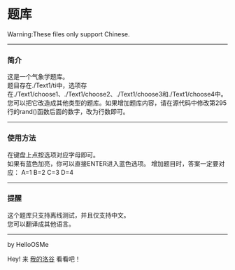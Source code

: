 # 题库
Warning:These files only support Chinese.

----------
### 简介
这是一个气象学题库。  
题目存在./Text1/ti中，选项存在./Text1/choose1、./Text1/choose2、./Text1/choose3和./Text1/choose4中。  
您可以把它改造成其他类型的题库。如果增加题库内容，请在源代码中修改第295行的rand()函数后面的数字，改为行数即可。

----------
### 使用方法
在键盘上点按选项对应字母即可。  
如果有蓝色加亮，你可以直接ENTER进入蓝色选项。
增加题目时，答案一定要对应：
A=1
B=2
C=3
D=4

----------
### 提醒
这个题库只支持离线测试，并且仅支持中文。  
您可以翻译成其他语言。

----------
by HelloOSMe

Hey! 来 [我的洛谷](https://www.luogu.com.cn/user/755022) 看看吧！
